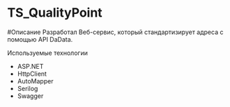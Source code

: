 # TS_QualityPoint
#Описание 
Разработал Веб-сервис, который стандартизирует адреса с помощью API DaData.



Используемые технологии
- ASP.NET
- HttpClient
- AutoMapper
- Serilog
- Swagger